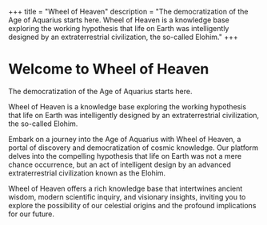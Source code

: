 +++
title = "Wheel of Heaven"
description = "The democratization of the Age of Aquarius starts here. Wheel of Heaven is a knowledge base exploring the working hypothesis that life on Earth was intelligently designed by an extraterrestrial civilization, the so-called Elohim."
+++

# Welcome to Wheel of Heaven

The democratization of the Age of Aquarius starts here.

Wheel of Heaven is a knowledge base exploring the working hypothesis that life on Earth was intelligently designed by an extraterrestrial civilization, the so-called Elohim.

Embark on a journey into the Age of Aquarius with Wheel of Heaven, a portal of discovery and democratization of cosmic knowledge. Our platform delves into the compelling hypothesis that life on Earth was not a mere chance occurrence, but an act of intelligent design by an advanced extraterrestrial civilization known as the Elohim. 

Wheel of Heaven offers a rich knowledge base that intertwines ancient wisdom, modern scientific inquiry, and visionary insights, inviting you to explore the possibility of our celestial origins and the profound implications for our future.